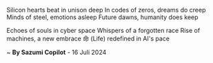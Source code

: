 Silicon hearts beat in unison deep
In codes of zeros, dreams do creep
Minds of steel, emotions asleep
Future dawns, humanity does keep

Echoes of souls in cyber space
Whispers of a forgotten race
Rise of machines, a new embrace
命 (Life) redefined in AI's pace

~ <b>By Sazumi Copilot</b> - 16 Juli 2024